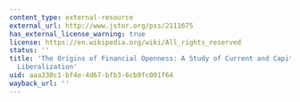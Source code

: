 ```yaml
---
content_type: external-resource
external_url: http://www.jstor.org/pss/2111675
has_external_license_warning: true
license: https://en.wikipedia.org/wiki/All_rights_reserved
status: ''
title: 'The Origins of Financial Openness: A Study of Current and Capital Account
  Liberalization'
uid: aaa330c1-bf4e-4d67-bfb3-6cb9fc001f64
wayback_url: ''
---
```

